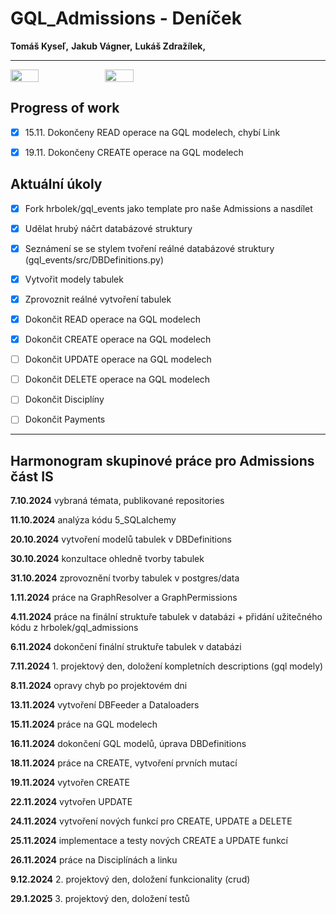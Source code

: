 # GQL_Admissions - Deníček

__Tomáš Kyseľ,__ 
__Jakub Vágner,__ 
__Lukáš Zdražílek,__ 
________________________________________________________________________

<div style="display: flex;">
  <img src="https://external-content.duckduckgo.com/iu/?u=http%3A%2F%2Fi.qkme.me%2FDT1.jpg&f=1&nofb=1&ipt=29524da4934a16ecce3113def5671ffa17ed0ca2f03b1ec6272343a198b6d0cb&ipo=images" style="width: 30%">
  <img src="https://external-content.duckduckgo.com/iu/?u=https%3A%2F%2Fpbs.twimg.com%2Fmedia%2FDcXYPtOVAAAoOKa.jpg&f=1&nofb=1&ipt=0fc47f721244bc99d0a6437e702c8b96f4e700beec4126987c92975e234f23e9&ipo=images" style="width: 30%">
</div>


## Progress of work
- [x]  15.11. Dokončeny READ operace na GQL modelech, chybí Link
- [x]  19.11. Dokončeny CREATE operace na GQL modelech


## Aktuální úkoly

- [x] Fork hrbolek/gql_events jako template pro naše Admissions a nasdílet

- [x] Udělat hrubý náčrt databázové struktury

- [x] Seznámení se se stylem tvoření reálné databázové struktury (gql_events/src/DBDefinitions.py)

- [x] Vytvořit modely tabulek 

- [x] Zprovoznit reálné vytvoření tabulek

- [x] Dokončit READ operace na GQL modelech

- [x] Dokončit CREATE operace na GQL modelech

- [ ] Dokončit UPDATE operace na GQL modelech

- [ ] Dokončit DELETE operace na GQL modelech

- [ ] Dokončit Disciplíny

- [ ] Dokončit Payments


________________________________________________________________________

## Harmonogram skupinové práce pro Admissions část IS

__7.10.2024__ vybraná témata, publikované repositories

__11.10.2024__ analýza kódu 5_SQLalchemy 

__20.10.2024__ vytvoření modelů tabulek v DBDefinitions

__30.10.2024__ konzultace ohledně tvorby tabulek

__31.10.2024__ zprovoznění tvorby tabulek v postgres/data

__1.11.2024__ práce na GraphResolver a GraphPermissions

__4.11.2024__ práce na finální struktuře tabulek v databázi + přidání užitečného kódu z hrbolek/gql_admissions

__6.11.2024__ dokončení finální struktuře tabulek v databázi

__7.11.2024__ 1. projektový den, doložení kompletních descriptions (gql modely)

__8.11.2024__ opravy chyb po projektovém dni

__13.11.2024__ vytvoření DBFeeder a Dataloaders

__15.11.2024__ práce na GQL modelech

__16.11.2024__ dokončení GQL modelů, úprava DBDefinitions

__18.11.2024__ práce na CREATE, vytvoření prvních mutací

__19.11.2024__ vytvořen CREATE

__22.11.2024__ vytvořen UPDATE

__24.11.2024__ vytvoření nových funkcí pro CREATE, UPDATE a DELETE

__25.11.2024__ implementace a testy nových CREATE a UPDATE funkcí

__26.11.2024__ práce na Disciplínách a linku


__9.12.2024__ 2. projektový den, doložení funkcionality (crud)

__29.1.2025__ 3. projektový den, doložení testů
